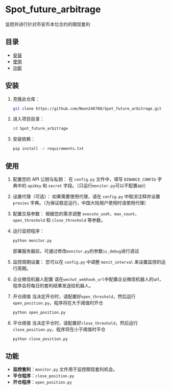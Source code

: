# Spot_future_arbitrage

监控并进行针对币安币本位合约的期现套利

## 目录

- [安装](#安装)
- [使用](#使用)
- [功能](#功能)

## 安装

1. 克隆此仓库：
   ```bash
   git clone https://github.com/Neon246760/Spot_future_arbitrage.git
   ```
2. 进入项目目录：
   ```bash
   cd Spot_future_arbitrage
   ```
3. 安装依赖：
   ```bash
   pip install -r requirements.txt
   ```

## 使用

1. 配置您的 API 公钥与私钥：
   在 `config.py` 文件中，填写 `BINANCE_CONFIG` 字典中的 `apiKey` 和 `secret` 字段。（只运行`monitor.py`可以不配置api）

2. 设置代理（可选）：
   如果需要使用代理，请在 `config.py` 中取消注释并设置 `proxies` 字典。（为保证稳定运行，中国大陆用户使用时请使用代理）

3. 配置交易参数：
   根据您的需求调整 `execute_usdt`、`max_count`、`open_threshold` 和 `close_threshold` 等参数。

4. 运行监控程序：
   ```bash
   python monitor.py
   ```
   部署服务器前，可通过修改`monitor.py`的参数`is_debug`进行调试

6. 监控周期设置：
   您可以在 `config.py` 中调整 `monit_interval` 来设置监控的运行周期。

7. 企业微信机器人配置
    请在`wechat_webhook_url`中配置企业微信机器人的url，程序会将每日的套利结果发送给机器人。

8. 开仓阈值
    当决定开仓时，请配置好`open_threshold`，然后运行`open_position.py`，程序将在大于阈值时开仓
    ```bash
   python open_position.py
   ```

9. 平仓阈值
    当决定平仓时，请配置好`close_threshold`，然后运行`close_position.py`，程序将在小于阈值时平仓
    ```bash
   python close_position.py
   ```

## 功能

- **监控套利**：`monitor.py` 文件用于监控期现套利机会。
- **平仓程序**：`close_position.py`
- **开仓程序**：`open_position.py`
